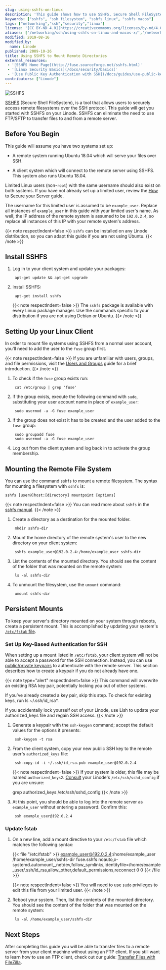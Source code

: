 ```yaml
---
slug: using-sshfs-on-linux
description: 'This guide shows how to use SSHFS, Secure Shell FileSystem, a tool that allows users to securely access a remote file system over SSH via the command line interface.'
keywords: ["sshfs", "ssh filesystem", "sshfs linux", "sshfs macos"]
tags: ["networking","ssh","security","linux"]
license: '[CC BY-ND 4.0](https://creativecommons.org/licenses/by-nd/4.0)'
aliases: ['/networking/ssh/using-sshfs-on-linux-and-macos-x/','/networking/ssh/using-sshfs-on-linux/','/networking/ssh-filesystems/']
modified: 2019-08-16
modified_by:
  name: Linode
published: 2009-10-26
title: Using SSHFS to Mount Remote Directories
external_resources:
 - '[SSHFS Home Page](http://fuse.sourceforge.net/sshfs.html)'
 - '[Linux Security Basics](/docs/security/basics)'
 - '[Use Public Key Authentication with SSH](/docs/guides/use-public-key-authentication-with-ssh/)'
contributors: ["Linode"]
---
```


![SSHFS](sshfs_mount_remote.png)

[SSHFS](https://github.com/libfuse/sshfs) (Secure Shell FileSystem), is a tool that allows users to securely access remote filesystems over the SSH protocol. This guide will get you started with SSHFS on your Linode. SSHFS can eliminate the need to use FTP/SFTP to transfer files to and from a remote server.

## Before You Begin

This guide will assume you have two systems set up:

-   A remote system running Ubuntu 18.04 which will serve your files over SSH.

-   A client system which will connect to the remote server using SSHFS. This system also runs Ubuntu 18.04.

Limited Linux users (non-`root`) with the same username should also exist on both systems. If you have not already set up a limited user, review the [How to Secure your Server](/docs/products/compute/compute-instances/guides/set-up-and-secure/#add-a-limited-user-account) guide.

The username for this limited user is assumed to be `example_user`. Replace all instances of `example_user` in this guide with your limited user's name. As well, the IP address of the remote system is assumed to be `192.0.2.4`, so replace all instances of this IP with your remote system's address.

{{< note respectIndent=false >}}
`sshfs` can be installed on any Linode distribution, so you can adapt this guide if you are not using Ubuntu.
{{< /note >}}

## Install SSHFS

1. Log in to your client system and update your packages:

        apt-get update && apt-get upgrade

1. Install SSHFS:

        apt-get install sshfs

    {{< note respectIndent=false >}}
The `sshfs` package is available with every Linux package manager. Use the commands specific to your distribution if you are not using Debian or Ubuntu.
{{< /note >}}

## Setting Up your Linux Client

In order to mount file systems using SSHFS from a normal user account, you'll need to add the user to the `fuse` group first.

{{< note respectIndent=false >}}
If you are unfamiliar with users, groups, and file permissions, visit the [Users and Groups](/docs/guides/linux-users-and-groups/) guide for a brief introduction.
{{< /note >}}

1. To check if the `fuse` group exists run:

        cat /etc/group | grep 'fuse'

1. If the group exists, execute the following command with `sudo`, substituting your user account name in place of `example_user`:

        sudo usermod -a -G fuse example_user

1. If the group does not exist it has to be created and the user added to the `fuse` group:

        sudo groupadd fuse
        sudo usermod -a -G fuse example_user

1. Log out from the client system and log back in to activate the group membership.

## Mounting the Remote File System

You can use the command `sshfs` to mount a remote filesystem. The syntax for mounting a filesystem with `sshfs` is:

    sshfs [user@]host:[directory] mountpoint [options]

{{< note respectIndent=false >}}
You can read more about `sshfs` in the [sshfs manual](https://linux.die.net/man/1/sshfs).
{{< /note >}}

1. Create a directory as a destination for the mounted folder.

        mkdir sshfs-dir

1. Mount the home directory of the remote system's user to the new directory on your client system:

        sshfs example_user@192.0.2.4:/home/example_user sshfs-dir

1. List the contents of the mounted directory. You should see the content of the folder that was mounted on the remote system:

        ls -al sshfs-dir

1. To unmount the filesystem, use the `umount` command:

        umount sshfs-dir

## Persistent Mounts

To keep your server's directory mounted on your system through reboots, create a persistent mount. This is accomplished by updating your system's [`/etc/fstab` file](https://wiki.archlinux.org/index.php/fstab).

### Set Up Key-Based Authentication for SSH

When setting up a mount listed in `/etc/fstab`, your client system will not be able to accept a password for the SSH connection. Instead, you can use [public/private keypairs](/docs/guides/use-public-key-authentication-with-ssh/) to authenticate with the remote server. This section describes how to create a keypair if you do not already have one.

{{< note type="alert" respectIndent=false >}}
This command will overwrite an existing RSA key pair, potentially locking you out of other systems.

If you’ve already created a key pair, skip this step. To check for existing keys, run ls ~/.ssh/id_rsa*.

If you accidentally lock yourself out of your Linode, use Lish to update your authorized_keys file and regain SSH access.
{{< /note >}}

1. Generate a keypair with the `ssh-keygen` command; accept the default values for the options it presents:

        ssh-keygen -t rsa

1. From the client system, copy your new public SSH key to the remote user's `authorized_keys` file:

        ssh-copy-id -i ~/.ssh/id_rsa.pub example_user@192.0.2.4

    {{< note respectIndent=false >}}
If your system is older, this file may be named `authorized_keys2`. [Consult](https://www.ssh.com/ssh/sshd_config/#sec-AuthorizedKeysFile-location) your Linode's `/etc/ssh/sshd_config` if you are unsure:

    grep authorized_keys /etc/ssh/sshd_config
{{< /note >}}

1. At this point, you should be able to log into the remote server as `example_user` without entering a password. Confirm this:

        ssh example_user@192.0.2.4

### Update fstab

1. On a new line, add a mount directive to your `/etc/fstab` file which matches the following syntax:

    {{< file "/etc/fstab" >}}
example_user@192.0.2.4:/home/example_user /home/example_user/sshfs-dir  fuse.sshfs noauto,x-systemd.automount,_netdev,follow_symlinks,identityfile=/home/example_user/.ssh/id_rsa,allow_other,default_permissions,reconnect 0 0
{{< /file >}}

    {{< note respectIndent=false >}}
You will need to use `sudo` privileges to edit this file from your limited user.
{{< /note >}}

1. Reboot your system. Then, list the contents of the mounted directory. You should see the content of the folder that was mounted on the remote system:

        ls -al /home/example_user/sshfs-dir

## Next Steps

After completing this guide you will be able to transfer files to a remote server from your client machine without using an FTP client. If you still want to learn how to use an FTP client, check out our guide: [Transfer Files with FileZilla](/docs/guides/filezilla/).
